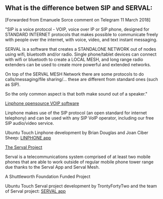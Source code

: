 ## What is the difference betwen SIP and SERVAL: 
[Forwarded from Emanuele Sorce comment on Telegram 11 March 2018]

"SIP is a voice protocol - VOIP, voice over IP or SIP phone, designed for STANDARD INTERNET protocols that makes possible to communicate freely with people over the internet, with voice, video, and text instant messaging.

SERVAL is a software that creates a STANDALONE NETWORK out of nodes using wifi, bluetooth and/or radio. 
Single phone/tablet devices can connect with wifi or bluetooth to create a LOCAL MESH, and long range radio extenders can be used to create more powerful and extended networks.

On top of the SERVAL MESH Network there are some protocols to do calls/messaging/file sharing/... these are different from standard ones (such as SIP).

So the only common aspect is that both make sound out of a speaker."

[Linphone opensource VOIP software](http://linphone.org/about.html) 

Linphone makes use of the SIP protocol (an open standard for internet telephony) and can be used with any SIP VoIP operator, including our free SIP audio/video service.

Ubuntu Touch Linphone development by Brian Douglas and Joan Ciber Sheep: [LINPHONE app](bhdouglass/compile-linphone-ubuntu-touch
)

[The Serval Project](http://www.servalproject.org/)

Serval is a telecommunications system comprised of at least two mobile phones that are able to work outside of regular mobile phone tower range due thanks to the Serval App and Serval Mesh.

A Shuttleworth Foundation Funded Project

Ubuntu Touch Serval project development by TrontyFortyTwo and the team of Serval project: [SERVAL app](https://github.com/TronFortyTwo/serval-ubuntu-touch)
